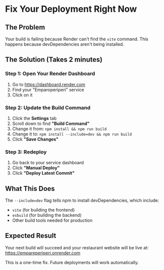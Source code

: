 # Fix Your Deployment Right Now

## The Problem
Your build is failing because Render can't find the `vite` command. This happens because devDependencies aren't being installed.

## The Solution (Takes 2 minutes)

### Step 1: Open Your Render Dashboard
1. Go to https://dashboard.render.com
2. Find your "Emparoperiperi" service
3. Click on it

### Step 2: Update the Build Command
1. Click the **Settings** tab
2. Scroll down to find **"Build Command"**
3. Change it from: `npm install && npm run build`
4. Change it to: `npm install --include=dev && npm run build`
5. Click **"Save Changes"**

### Step 3: Redeploy
1. Go back to your service dashboard
2. Click **"Manual Deploy"** 
3. Click **"Deploy Latest Commit"**

## What This Does
The `--include=dev` flag tells npm to install devDependencies, which include:
- `vite` (for building the frontend)
- `esbuild` (for building the backend)
- Other build tools needed for production

## Expected Result
Your next build will succeed and your restaurant website will be live at:
https://empareperiperi.onrender.com

This is a one-time fix. Future deployments will work automatically.